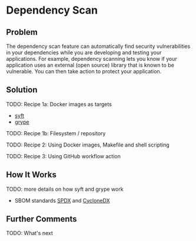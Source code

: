 # Dependency Scan

## Problem

The dependency scan feature can automatically find security vulnerabilities in your dependencies while you are developing and testing your applications. For example, dependency scanning lets you know if your application uses an external (open source) library that is known to be vulnerable. You can then take action to protect your application.

## Solution

TODO: Recipe 1a: Docker images as targets

- [syft](https://github.com/anchore/syft)
- [grype](https://github.com/anchore/grype)

TODO: Recipe 1b: Filesystem / repository

TODO: Recipe 2: Using Docker images, Makefile and shell scripting

TODO: Recipe 3: Using GitHub workflow action

## How It Works

TODO: more details on how syft and grype work

- SBOM standards [SPDX](https://spdx.dev/) and [CycloneDX](https://cyclonedx.org/)

## Further Comments

TODO: What's next
